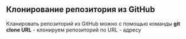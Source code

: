 ## Клонирование репозитория из GitHub
Кланировать репозиторий из GitHub можно с помощью команды **git clone URL** - клонируем репозиторий по URL - адресу
